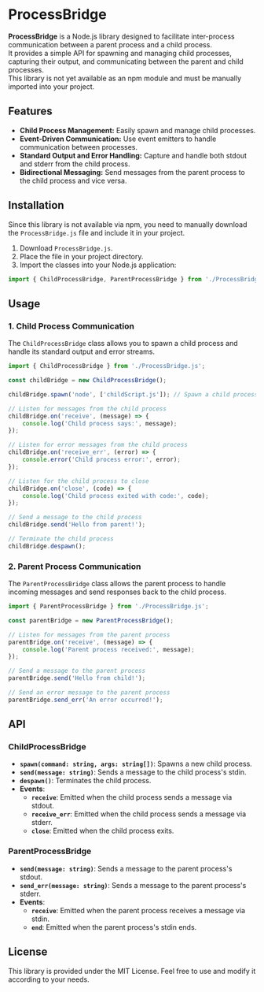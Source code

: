# ProcessBridge

**ProcessBridge** is a Node.js library designed to facilitate inter-process communication between a parent process and a child process.  
It provides a simple API for spawning and managing child processes, capturing their output, and communicating between the parent and child processes.  
This library is not yet available as an npm module and must be manually imported into your project.

## Features

- **Child Process Management:** Easily spawn and manage child processes.
- **Event-Driven Communication:** Use event emitters to handle communication between processes.
- **Standard Output and Error Handling:** Capture and handle both stdout and stderr from the child process.
- **Bidirectional Messaging:** Send messages from the parent process to the child process and vice versa.

## Installation

Since this library is not available via npm, you need to manually download the `ProcessBridge.js` file and include it in your project.

1. Download `ProcessBridge.js`.
2. Place the file in your project directory.
3. Import the classes into your Node.js application:

```javascript
import { ChildProcessBridge, ParentProcessBridge } from './ProcessBridge.js';
```

## Usage

### 1. Child Process Communication

The `ChildProcessBridge` class allows you to spawn a child process and handle its standard output and error streams.

```javascript
import { ChildProcessBridge } from './ProcessBridge.js';

const childBridge = new ChildProcessBridge();

childBridge.spawn('node', ['childScript.js']); // Spawn a child process running 'childScript.js'

// Listen for messages from the child process
childBridge.on('receive', (message) => {
    console.log('Child process says:', message);
});

// Listen for error messages from the child process
childBridge.on('receive_err', (error) => {
    console.error('Child process error:', error);
});

// Listen for the child process to close
childBridge.on('close', (code) => {
    console.log('Child process exited with code:', code);
});

// Send a message to the child process
childBridge.send('Hello from parent!');

// Terminate the child process
childBridge.despawn();
```

### 2. Parent Process Communication

The `ParentProcessBridge` class allows the parent process to handle incoming messages and send responses back to the child process.

```javascript
import { ParentProcessBridge } from './ProcessBridge.js';

const parentBridge = new ParentProcessBridge();

// Listen for messages from the parent process
parentBridge.on('receive', (message) => {
    console.log('Parent process received:', message);
});

// Send a message to the parent process
parentBridge.send('Hello from child!');

// Send an error message to the parent process
parentBridge.send_err('An error occurred!');
```

## API

### ChildProcessBridge

- **`spawn(command: string, args: string[])`**: Spawns a new child process.
- **`send(message: string)`**: Sends a message to the child process's stdin.
- **`despawn()`**: Terminates the child process.
- **Events**:
  - **`receive`**: Emitted when the child process sends a message via stdout.
  - **`receive_err`**: Emitted when the child process sends a message via stderr.
  - **`close`**: Emitted when the child process exits.

### ParentProcessBridge

- **`send(message: string)`**: Sends a message to the parent process's stdout.
- **`send_err(message: string)`**: Sends a message to the parent process's stderr.
- **Events**:
  - **`receive`**: Emitted when the parent process receives a message via stdin.
  - **`end`**: Emitted when the parent process's stdin ends.

## License

This library is provided under the MIT License. Feel free to use and modify it according to your needs.
